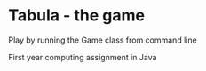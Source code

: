 # Tabula - the game
Play by running the Game class from command line


First year computing assignment in Java
